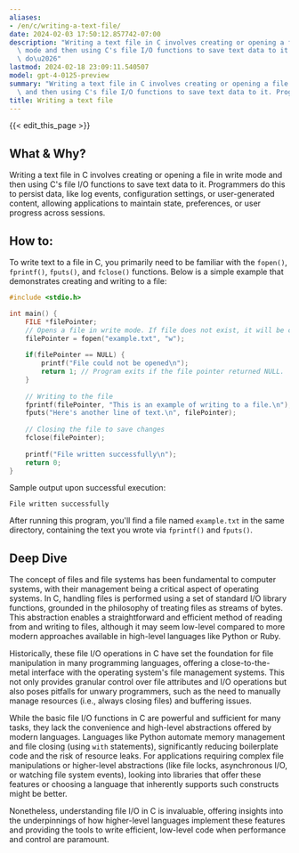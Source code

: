 ```yaml
---
aliases:
- /en/c/writing-a-text-file/
date: 2024-02-03 17:50:12.857742-07:00
description: "Writing a text file in C involves creating or opening a file in write\
  \ mode and then using C's file I/O functions to save text data to it. Programmers\
  \ do\u2026"
lastmod: 2024-02-18 23:09:11.540507
model: gpt-4-0125-preview
summary: "Writing a text file in C involves creating or opening a file in write mode\
  \ and then using C's file I/O functions to save text data to it. Programmers do\u2026"
title: Writing a text file
---
```


{{< edit_this_page >}}

## What & Why?

Writing a text file in C involves creating or opening a file in write mode and then using C's file I/O functions to save text data to it. Programmers do this to persist data, like log events, configuration settings, or user-generated content, allowing applications to maintain state, preferences, or user progress across sessions.

## How to:

To write text to a file in C, you primarily need to be familiar with the `fopen()`, `fprintf()`, `fputs()`, and `fclose()` functions. Below is a simple example that demonstrates creating and writing to a file:

```c
#include <stdio.h>

int main() {
    FILE *filePointer;
    // Opens a file in write mode. If file does not exist, it will be created.
    filePointer = fopen("example.txt", "w");
    
    if(filePointer == NULL) {
        printf("File could not be opened\n");
        return 1; // Program exits if the file pointer returned NULL.
    }
    
    // Writing to the file
    fprintf(filePointer, "This is an example of writing to a file.\n");
    fputs("Here's another line of text.\n", filePointer);
    
    // Closing the file to save changes
    fclose(filePointer);
    
    printf("File written successfully\n");
    return 0;
}
```

Sample output upon successful execution:
```
File written successfully
```

After running this program, you'll find a file named `example.txt` in the same directory, containing the text you wrote via `fprintf()` and `fputs()`.

## Deep Dive

The concept of files and file systems has been fundamental to computer systems, with their management being a critical aspect of operating systems. In C, handling files is performed using a set of standard I/O library functions, grounded in the philosophy of treating files as streams of bytes. This abstraction enables a straightforward and efficient method of reading from and writing to files, although it may seem low-level compared to more modern approaches available in high-level languages like Python or Ruby.

Historically, these file I/O operations in C have set the foundation for file manipulation in many programming languages, offering a close-to-the-metal interface with the operating system's file management systems. This not only provides granular control over file attributes and I/O operations but also poses pitfalls for unwary programmers, such as the need to manually manage resources (i.e., always closing files) and buffering issues.

While the basic file I/O functions in C are powerful and sufficient for many tasks, they lack the convenience and high-level abstractions offered by modern languages. Languages like Python automate memory management and file closing (using `with` statements), significantly reducing boilerplate code and the risk of resource leaks. For applications requiring complex file manipulations or higher-level abstractions (like file locks, asynchronous I/O, or watching file system events), looking into libraries that offer these features or choosing a language that inherently supports such constructs might be better.

Nonetheless, understanding file I/O in C is invaluable, offering insights into the underpinnings of how higher-level languages implement these features and providing the tools to write efficient, low-level code when performance and control are paramount.
